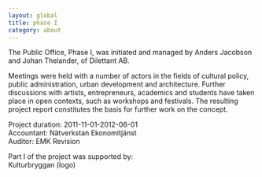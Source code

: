 ```yaml
---
layout: global
title: phase I
category: about
---
```


The Public Office, Phase I, was initiated and managed by Anders Jacobson and Johan Thelander, of Dilettant AB.   

Meetings were held with a number of actors in the fields of cultural policy, public administration, urban development and architecture. Further discussions with artists, entrepreneurs, academics and students have taken place in open contexts, such as workshops and festivals. The resulting project report constitutes the basis for further work on the concept.  

Project duration: 2011-11-01-2012-06-01  
Accountant: Nätverkstan Ekonomitjänst  
Auditor: EMK Revision    

Part I of the project was supported by:  
Kulturbryggan (logo)